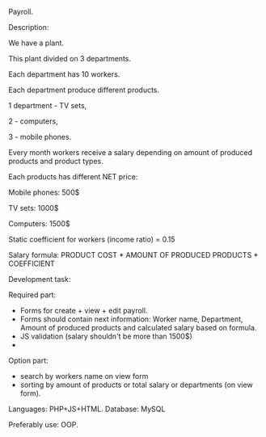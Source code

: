 Payroll.

Description:

We have a plant. 

This plant divided on 3 departments.

Each department has 10 workers.

Each department produce different products.

1 department - TV sets,

2 - computers,

3 - mobile phones.

Every month workers receive a salary depending on amount of produced products and product types.

Each products has different NET price:

Mobile phones: 500$

TV sets: 1000$

Computers: 1500$

Static coefficient for workers (income ratio) = 0.15

Salary formula: PRODUCT COST * AMOUNT OF PRODUCED PRODUCTS * COEFFICIENT

Development task:

Required part:

- Forms for create + view + edit payroll.
- Forms should contain next information: Worker name, Department, Amount of produced products and calculated salary based on formula.
- JS validation (salary shouldn't be more than 1500$)
- 
Option part:
- search by workers name on view form
- sorting by amount of products or total salary or departments (on view form).

Languages: PHP+JS+HTML. Database: MySQL

Preferably use: OOP.
